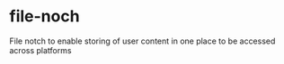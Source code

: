 # file-noch
File notch to enable storing of user content in one place to be accessed across platforms 
